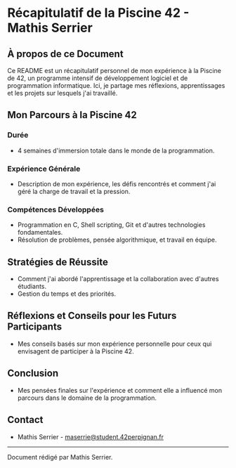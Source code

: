 # Récapitulatif de la Piscine 42 - Mathis Serrier

## À propos de ce Document
Ce README est un récapitulatif personnel de mon expérience à la Piscine de 42, un programme intensif de développement logiciel et de programmation informatique. Ici, je partage mes réflexions, apprentissages et les projets sur lesquels j'ai travaillé.

## Mon Parcours à la Piscine 42
### Durée
- 4 semaines d'immersion totale dans le monde de la programmation.

### Expérience Générale
- Description de mon expérience, les défis rencontrés et comment j'ai géré la charge de travail et la pression.

### Compétences Développées
- Programmation en C, Shell scripting, Git et d'autres technologies fondamentales.
- Résolution de problèmes, pensée algorithmique, et travail en équipe.

## Stratégies de Réussite
- Comment j'ai abordé l'apprentissage et la collaboration avec d'autres étudiants.
- Gestion du temps et des priorités.

## Réflexions et Conseils pour les Futurs Participants
- Mes conseils basés sur mon expérience personnelle pour ceux qui envisagent de participer à la Piscine 42.

## Conclusion
- Mes pensées finales sur l'expérience et comment elle a influencé mon parcours dans le domaine de la programmation.

## Contact
- Mathis Serrier - maserrie@student.42perpignan.fr

---
Document rédigé par Mathis Serrier.
